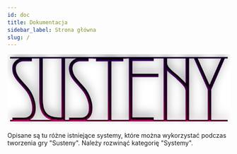 ```yaml
---
id: doc
title: Dokumentacja
sidebar_label: Strona główna
slug: /
---
```


![img](../static/img/susteny.png)

Opisane są tu różne istniejące systemy, które można wykorzystać podczas tworzenia gry "Susteny".
Należy rozwinąć kategorię "Systemy".